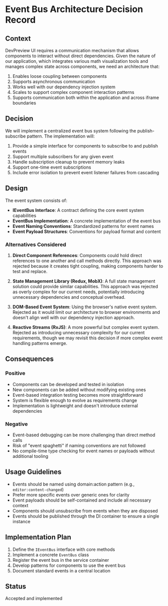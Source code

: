 # Event Bus Architecture Decision Record

## Context

DevPreview UI requires a communication mechanism that allows components to interact without direct dependencies. Given the nature of our application, which integrates various math visualization tools and manages complex state across components, we need an architecture that:

1. Enables loose coupling between components
2. Supports asynchronous communication
3. Works well with our dependency injection system
4. Scales to support complex component interaction patterns
5. Supports communication both within the application and across iframe boundaries

## Decision

We will implement a centralized event bus system following the publish-subscribe pattern. The implementation will:

1. Provide a simple interface for components to subscribe to and publish events
2. Support multiple subscribers for any given event
3. Handle subscription cleanup to prevent memory leaks
4. Support one-time event subscriptions
5. Include error isolation to prevent event listener failures from cascading

## Design

The event system consists of:

- **IEventBus Interface**: A contract defining the core event system capabilities
- **EventBus Implementation**: A concrete implementation of the event bus
- **Event Naming Conventions**: Standardized patterns for event names
- **Event Payload Structures**: Conventions for payload format and content

### Alternatives Considered

1. **Direct Component References**: Components could hold direct references to one another and call methods directly. This approach was rejected because it creates tight coupling, making components harder to test and replace.

2. **State Management Library (Redux, MobX)**: A full state management solution could provide similar capabilities. This approach was rejected as overly complex for our current needs, potentially introducing unnecessary dependencies and conceptual overhead.

3. **DOM-Based Event System**: Using the browser's native event system. Rejected as it would limit our architecture to browser environments and doesn't align well with our dependency injection approach.

4. **Reactive Streams (RxJS)**: A more powerful but complex event system. Rejected as introducing unnecessary complexity for our current requirements, though we may revisit this decision if more complex event handling patterns emerge.

## Consequences

### Positive

- Components can be developed and tested in isolation
- New components can be added without modifying existing ones
- Event-based integration testing becomes more straightforward
- System is flexible enough to evolve as requirements change
- Implementation is lightweight and doesn't introduce external dependencies

### Negative

- Event-based debugging can be more challenging than direct method calls
- Risk of "event spaghetti" if naming conventions are not followed
- No compile-time type checking for event names or payloads without additional tooling

## Usage Guidelines

- Events should be named using domain:action pattern (e.g., `editor:content-changed`)
- Prefer more specific events over generic ones for clarity
- Event payloads should be self-contained and include all necessary context
- Components should unsubscribe from events when they are disposed
- Events should be published through the DI container to ensure a single instance

## Implementation Plan

1. Define the `IEventBus` interface with core methods
2. Implement a concrete `EventBus` class
3. Register the event bus in the service container
4. Develop patterns for components to use the event bus
5. Document standard events in a central location

## Status

Accepted and implemented